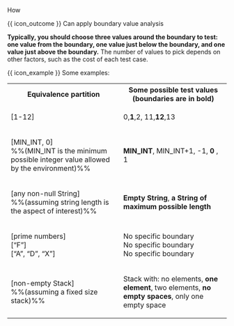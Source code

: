<span id="title">How</span>

<span id="prereqs"></span>

<span id="outcomes">{{ icon_outcome }} Can apply boundary value analysis</span>

<div id="body">

**Typically, you should choose three values around the boundary to test: one value from the boundary, one value just below the boundary, and one value just above the boundary.** The number of values to pick depends on other factors, such as the cost of each test case.

<box>
<div class="text-monospace">

{{ icon_example }} Some examples:

<table class="table">
<tbody>
  <tr>
    <th>Equivalence partition</th>
    <th>Some possible test values (boundaries are in bold)</th>
  </tr>
  <tr>
  <td>

[1-12]

  </td>
  <td>

0,**1**,2, 11,**12**,13

  </td>
  </tr>
  <tr>
  <td>

[MIN_INT, 0]<br>
%%(MIN_INT is the minimum possible integer value allowed by the environment)%%

  </td>
  <td>

**MIN_INT**, MIN_INT+1, -1, **0** , 1

  </td>
  </tr>
  <tr>
  <td>

[any non-null String]<br>
%%(assuming string length is the aspect of interest)%%

  </td>
  <td>

**Empty String**, **a String of maximum possible length**

  </td>
  </tr>
  <tr>
  <td>

[prime numbers]<br>
[“F”]<br>
[“A”, “D”, “X”]

  </td>
  <td>

No specific boundary<br>
No specific boundary<br>
No specific boundary

  </td>
  </tr>
  <tr>
  <td>

[non-empty Stack]<br>
%%(assuming a fixed size stack)%%

  </td>
  <td>

Stack with: no elements, **one element**, two elements, **no empty spaces**, only one empty space

  </td>
  </tr>
</tbody>
</table>

</div>
</box>


</div>

<div id="extras">
</div>
